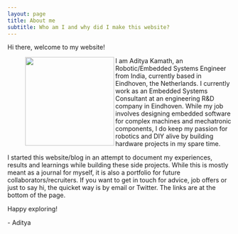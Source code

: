 ```yaml
---
layout: page
title: About me
subtitle: Who am I and why did I make this website?
---
```


Hi there, welcome to my website!

<figure class="aligncenter">
	<img align="left" width="200" height="200" src="https://adityakamath.github.io/assets/img/about_me2.png" />
</figure>

I am Aditya Kamath, an Robotic/Embedded Systems Engineer from India, currently based in Eindhoven, the Netherlands. I currently work as an Embedded Systems Consultant at an engineering R&D company in Eindhoven. While my job involves designing embedded software for complex machines and mechatronic components, I do keep my passion for robotics and DIY alive by building hardware projects in my spare time. 

I started this website/blog in an attempt to document my experiences, results and learnings while building these side projects. While this is mostly meant as a journal for myself, it is also a portfolio for future collaborators/recruiters. If you want to get in touch for advice, job offers or just to say hi, the quicket way is by email or Twitter. The links are at the bottom of the page.

Happy exploring!

\- Aditya


